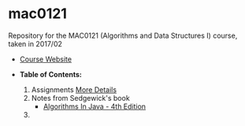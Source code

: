 # mac0121
Repository for the MAC0121 (Algorithms and Data Structures I) course, taken in 2017/02

* [Course Website](https://www.ime.usp.br/~yoshi/Sedgewick/cos126.2017i/)

* **Table of Contents:**
    1. Assignments
        [More Details](https://paca.ime.usp.br/course/view.php?id=1207)
    2. Notes from Sedgewick's book
        * [Algorithms In Java - 4th Edition](https://algs4.cs.princeton.edu/home/)
    3. 
   
